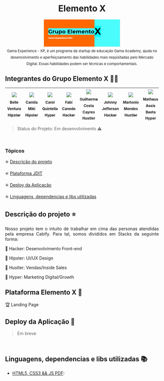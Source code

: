 <h1 align="center"> Elemento X</h1>

<p align="center">
  <img align="center" src="img/elemento.png" alt="imagem da gama academy" width=250> <br> <sub> Gama Experience - XP, é um programa da startup de educação Gama Academy, ajuda no desenvolvimento e aperfeiçoamento das habilidades mais requisitadas pelo Mercado Digital. Essas habilidades podem ser técnicas e comportamentais. </sub>
</p>


## Integrantes do Grupo Elemento X :facepunch::green_heart:

[<img src="https://media-exp1.licdn.com/dms/image/C4D03AQE3BVBLHjfwjA/profile-displayphoto-shrink_200_200/0?e=1599091200&v=beta&t=9PcoiIxUMY2EaB_E1ua1lw9oOt1DHu8rO_GnLom4BIM" width=115 > <br> <sub> Belle Ventura Hipster</sub>](https://www.linkedin.com/in/belle-ventura-374394175/) | [<img src="https://media-exp1.licdn.com/dms/image/C4D03AQHSin1Al_n4ng/profile-displayphoto-shrink_200_200/0?e=1599091200&v=beta&t=Pc7Jtnq8QEUhkR3Eo40y3_XZIRHyWAgOYnw9FdJlGoY" width=115 > <br> <sub> Camila Miki Hipster</sub>](https://www.linkedin.com/in/camilamikikawamura/) | [<img src="https://media-exp1.licdn.com/dms/image/C4D03AQESK1mNEaYSyA/profile-displayphoto-shrink_200_200/0?e=1599091200&v=beta&t=DPlk1_gnRsy0HaHg83MXxdd30HYZRFm6kAwoUzWaGIY" width=115 > <br> <sub> Carol Quintella Hyper</sub>](https://www.linkedin.com/in/ana-carolina-quintella-b1071388/) | [<img src="https://avatars3.githubusercontent.com/u/41839566?s=460&u=c7a25328129257bf9e790fe4bd94346091f1eebe&v=4" width=115 > <br> <sub> Fabí Canedo Hacker</sub>](https://www.linkedin.com/in/fabicanedo/) | [<img src="https://media-exp1.licdn.com/dms/image/C5103AQEJw9c6-SIIMA/profile-displayphoto-shrink_200_200/0?e=1599091200&v=beta&t=l46ccL1jNE5FY4i9M7pM7JGMxtVWHtnSvrlpyZaMecQ" width=115 > <br> <sub> Guilherme Costa Cayres Hustler </sub>](https://www.linkedin.com/in/guilherme-cayres-b90b925a/) |[<img src="https://media-exp1.licdn.com/dms/image/C4E03AQF72LmcHIUpyg/profile-displayphoto-shrink_200_200/0?e=1599091200&v=beta&t=oWPd2T5C8vE0TNgIr-P6WuqyRGdrmWQ2MHGb__Ihrng" width=115 > <br> <sub> Johnny Jefferson Hacker</sub>](https://www.linkedin.com/in/johnny-jefferson-817bb6124/) | [<img src="https://media-exp1.licdn.com/dms/image/C4D03AQETCEDtCKtF9Q/profile-displayphoto-shrink_200_200/0?e=1599091200&v=beta&t=y2B7vRa_hOVmgFfy7BP3-D-IXk2RF0vbNt1tCgiTqIg" width=115 > <br> <sub> Martonio Mendes Hustler</sub>](https://www.linkedin.com/in/martoniomendes/) | [<img src="https://media-exp1.licdn.com/dms/image/C4D03AQFIVUGtKOJC1g/profile-displayphoto-shrink_200_200/0?e=1599091200&v=beta&t=zQreOaYfO-XVyEj5-82vKBZ58DvMvk3i_9ZHxdvTnqI" width=115 > <br> <sub> Matheus Assis Baeta Hyper</sub>](https://www.linkedin.com/in/mhbaeta/) |[<img src="" width=115 > <br> <sub> Vanessa Gerbelli Hacker</sub>](https://www.linkedin.com/in/vanessa-gerbelli/) |
| :---: | :---: | :---: | :---: | :---: | :---: | :---: | :---: | :---: 

> Status do Projeto: Em desenvolvimento :warning:
<br>

### Tópicos 

:eight_spoked_asterisk: [Descrição do projeto](#descrição-do-projeto-star)

:eight_spoked_asterisk: [Plataforma JDIT](#plataforma-Elemento-X-checkered_flag)

:eight_spoked_asterisk: [Deploy da Aplicação](#deploy-da-aplicação-dash)

:eight_spoked_asterisk: [Linguagens, dependencias e libs utilizadas ](#linguagens-dependencias-e-libs-utilizadas-books)
<br>

## Descrição do projeto :star:
<p align="justify"> Nosso projeto tem o intuito de
trabalhar em cima das personas atendidas pela empresa Cabify. Para tal, somos divididos em Stacks da seguinte forma:</p>

:pushpin: Hacker: Desenvolvimento Front-end 

:pushpin: Hipster: UI/UX Design

:pushpin: Hustler: Vendas/Inside Sales

:pushpin: Hyper: Marketing Digital/Growth
<br>

## Plataforma Elemento X :checkered_flag:

:trophy: Landing Page
<br>

## Deploy da Aplicação :dash:

> Em breve
<br>

## Linguagens, dependencias e libs utilizadas :books:

- [HTML5, CSS3 && JS PDF](https://www.caelum.com.br/download/caelum-html-css-javascript.pdf): 
